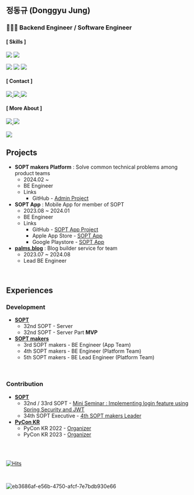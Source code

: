 ## 정동규 (Donggyu Jung)  
<!--<div style="display:flex;width:100%;">
<div style="width:50%;">-->

### 🧑🏻‍💻 **Backend** Engineer / Software Engineer

#### [ Skills ]
<img src="https://img.shields.io/badge/Java-A64514?style=for-a-badge&logo=openjdk&logoColor=white"> <img src="https://img.shields.io/badge/Spring-6DB33F?style=for-a-badg&logo=Spring&logoColor=white"> 
<!--<img src="https://img.shields.io/badge/Kotlin-8534FF?style=for-a-badge&logo=kotlin&logoColor=white"> -->

<img src="https://img.shields.io/badge/MySQL-007396?style=for-a-badg&logo=MySQL&logoColor=white"> <img src="https://img.shields.io/badge/PostgreSQL-blue?style=for-a-badg&logo=PostgreSQL&logoColor=white"> <img src="https://img.shields.io/badge/Amazon AWS-F7A81B?style=for-a-badg&logo=Amazon&logoColor=white">

#### [ Contact ]

<a href="mailto:bang2brew@gamil.com">
  <img src="https://img.shields.io/badge/Gmail-darkgrey?style=for-a-badge&logo=Gmail"/>
</a>
<a href="https://www.linkedin.com/in/yummygyudon/">
  <img src="https://img.shields.io/badge/LinkedIn-blue?style=for-a-badge&logo=LinkedIn"/>
</a>
<a href="https://www.instagram.com/yummy_gyu_99/">
  <img src="https://img.shields.io/badge/Instagram-hotpink?style=for-a-badge&logo=Instagram"/>
</a>

#### [ More About ]

<a href="https://yummygyudon.notion.site/Jung-Dong-Gyu-711cc081aa7d4d0aa836938437f96974?pvs=4">
  <img src="https://img.shields.io/badge/Resume-orange?style=for-a-badge&logo=Notion&logoColor=yello"/>
</a>
<a href="https://yummygyudon.notion.site/Protfolio-7752be9cd7554583a3a0345e5634e48f?pvs=4">
  <img src="https://img.shields.io/badge/Portfolio-grey?style=for-a-badge&logo=Notion&logoColor=yello"/>
</a>

<br/>
<br/>

<img src="https://github.com/yummygyudon/yummygyudon/assets/86935274/dd588589-71c6-411c-b1eb-4d6b90d43037"/>

<br/>

## Projects
- **SOPT makers Platform** : Solve common technical problems among product teams 
  - 2024.02 ~ 
  - BE Engineer
  - Links
    - GitHub - [Admin Project](https://github.com/sopt-makers/sopt-operation-backend)
- **SOPT App** : Mobile App for member of SOPT
  - 2023.08 ~ 2024.01
  - BE Engineer
  - Links
    - GitHub - [SOPT App Project](https://github.com/sopt-makers/sopt-backend)
    - Apple App Store - [SOPT App](https://apps.apple.com/us/app/%EC%86%9D%ED%8A%B8-sopt-it-%EB%B2%A4%EC%B2%98-%EC%B0%BD%EC%97%85-%EB%8F%99%EC%95%84%EB%A6%AC-%EA%B3%B5%EC%8B%9D%EC%95%B1/id6444594319)
    - Google Playstore - [SOPT App](https://play.google.com/store/apps/details?id=org.sopt.official)
- [**palms.blog**](https://www.palms.blog) : Blog builder service for team
  - 2023.07 ~ 2024.08
  - Lead BE Engineer

<br/>

## Experiences
### Development
- [**SOPT**](https://www.sopt.org/) 
  - 32nd SOPT - Server
  - 32nd SOPT - Server Part **MVP**
- [**SOPT makers**](https://makers.sopt.org/)
  - 3rd SOPT makers - BE Engineer (App Team)
  - 4th SOPT makers - BE Engineer (Platform Team)
  - 5th SOPT makers - BE Lead Engineer (Platform Team)

<br/>

### Contribution
- [**SOPT**](https://www.sopt.org/)
  - 32nd / 33rd SOPT - [Mini Seminar : Implementing login feature using Spring Security and JWT](https://www.notion.so/8cc3ac6fae714b4da6ef7fff422d33f1?pvs=25)
  - 34th SOPT Executive - [4th SOPT makers Leader](https://playground.sopt.org/makers)
- [**PyCon KR**](https://www.pycon.kr)
  - PyCon KR 2022 - [Organizer](https://2022.pycon.kr/about/organizing-team)
  - PyCon KR 2023 - [Organizer](https://2023.pycon.kr/about/organizing-team)


<br/>
<br/>


[![Hits](https://hits.seeyoufarm.com/api/count/incr/badge.svg?url=https%3A%2F%2Fgithub.com%2Fyummygyudon%2Fhit-counter&count_bg=%2379C83D&title_bg=%23555555&icon=&icon_color=%23E7E7E7&title=hits&edge_flat=false)](https://hits.seeyoufarm.com)    


<br/>

![eb3686af-e56b-4750-afcf-7e7bdb930e66](https://github.com/user-attachments/assets/851e40cd-e5ad-4421-a7b1-24cbc6db05ca)


<!--[![Solved.ac프로필](http://mazassumnida.wtf/api/mini/generate_badge?boj=duck9912)](https://solved.ac/duck9912)<br> -->
<!--[![Solved.ac프로필](http://mazassumnida.wtf/api/v2/generate_badge?boj=duck9912)](https://solved.ac/duck9912)<br>
![Anurag's GitHub stats](https://github-readme-stats.vercel.app/api?username=yummygyudon&hide=stars&count_private=true&show_icons=true&title_color=FFD000&text_color=AB5232&icon_color=FFD000&border_color=8B4513)




</div>


<div style="width:50%;">
  
## 👀 More About 👀
  

### ☎️ Contact
**Main** : <a href="mailto:bang2brew@gamil.com"><img  src="https://img.shields.io/badge/Gmail-EA4335?style=flat-square&logo=gmail&logoColor=white"/></a> 
<br/>
📮 **Sub** : <a href="mailto:duck9912@naver.com"><img  src="https://img.shields.io/badge/Naver-03C75A?style=flat-square&logo=naverl&logoColor=white"/></a> 
<br/>


 
  

-->
